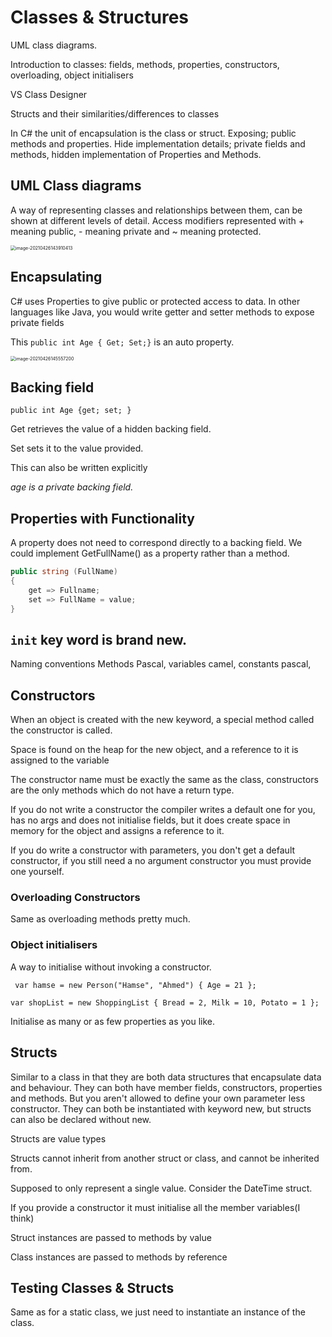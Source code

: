 # Classes & Structures

UML class diagrams. 

Introduction to classes: fields, methods, properties, constructors, overloading, object initialisers

VS Class Designer

Structs and their similarities/differences to classes

In C# the unit of encapsulation is the class or struct. Exposing; public methods and properties. Hide implementation details; private fields and methods, hidden implementation of Properties and Methods.

## UML Class diagrams

A way of representing classes and relationships between them, can be shown at different levels of detail. Access modifiers represented with + meaning public, - meaning private and ~ meaning protected.

<img src="\images\uml_class_diagrams.png" alt="image-20210426143910413" style="zoom:50%;" />

## Encapsulating

C# uses Properties to give public or protected access to data. In other languages like Java, you would write getter and setter methods to expose private fields

This `public int Age { Get; Set;}` is an auto property. 

<img src="\images\visibility.png" alt="image-20210426145557200" style="zoom:50%;" />

## Backing field

`public int Age {get; set; }`

Get retrieves the value of a hidden backing field.

Set sets it to the value provided.

This can also be written explicitly

_age is a private backing field._

## Properties with Functionality

A property does not need to correspond directly to a backing field. We could implement GetFullName() as a property rather than a method.

```c#
public string (FullName)
{
    get => Fullname;
	set => FullName = value;
}
```

## `init` key word is brand new.

Naming conventions Methods Pascal, variables camel, constants pascal, 

## Constructors

When an object is created with the new keyword, a special method called the constructor is called.

Space is found on the heap for the new object, and a reference to it is assigned to the variable

The constructor name must be exactly the same as the class, constructors are the only methods which do not have a return type.

If you do not write a constructor the compiler writes a default one for you, has no args and does not initialise fields, but it does create space in memory for the object and assigns a reference to it.

If you do write a constructor with parameters, you don't get a default constructor, if you still need a no argument constructor you must provide one yourself.

### Overloading Constructors

Same as overloading methods pretty much.

### Object initialisers

A way to initialise without invoking a constructor. 

` var hamse = new Person("Hamse", "Ahmed") { Age = 21 };`

`var shopList = new ShoppingList { Bread = 2, Milk = 10, Potato = 1 };`

Initialise as many or as few properties as you like.

## Structs

Similar to a class in that they are both data structures that encapsulate data and behaviour. They can both have member fields, constructors, properties and methods. But you aren't allowed to define your own parameter less constructor. They can both be instantiated with keyword new, but structs can also be declared without new.

Structs are value types

Structs cannot inherit from another struct or class, and cannot be inherited from.

Supposed to only represent a single value. Consider the DateTime struct.

If you provide a constructor it must initialise all the member variables(I think)

Struct instances are passed to methods by value

Class instances are passed to methods by reference

## Testing Classes & Structs

Same as for a static class, we just need to instantiate an instance of the class.
